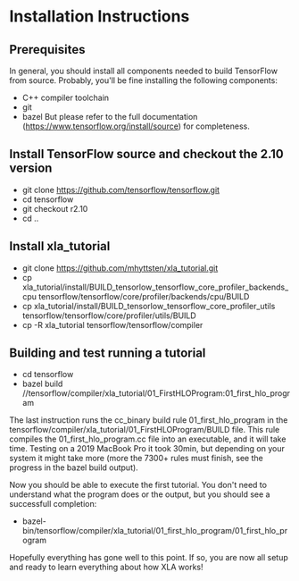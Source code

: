 # Installation Instructions

## Prerequisites
In general, you should install all components needed to build TensorFlow from source. Probably, you'll be fine installing the following components:
- C++ compiler toolchain
- git
- bazel
But please refer to the full documentation (https://www.tensorflow.org/install/source) for completeness.

## Install TensorFlow source and checkout the 2.10 version
- git clone https://github.com/tensorflow/tensorflow.git
- cd tensorflow
- git checkout r2.10
- cd ..

## Install xla_tutorial
- git clone https://github.com/mhyttsten/xla_tutorial.git
- cp xla_tutorial/install/BUILD_tensorlow_tensorflow_core_profiler_backends_cpu tensorflow/tensorflow/core/profiler/backends/cpu/BUILD
- cp xla_tutorial/install/BUILD_tensorlow_tensorflow_core_profiler_utils tensorflow/tensorflow/core/profiler/utils/BUILD
- cp -R xla_tutorial tensorflow/tensorflow/compiler

## Building and test running a tutorial
- cd tensorflow
- bazel build //tensorflow/compiler/xla_tutorial/01_FirstHLOProgram:01_first_hlo_program

The last instruction runs the cc_binary build rule 01_first_hlo_program in the tensorflow/compiler/xla_tutorial/01_FirstHLOProgram/BUILD file. This rule compiles the 01_first_hlo_program.cc file into an executable, and it will take time. Testing on a 2019 MacBook Pro it took 30min, but depending on your system it might take more (more the 7300+ rules must finish, see the progress in the bazel build output).

Now you should be able to execute the first tutorial. You don't need to understand what the program does or the output, but you should see a successfull completion:
- bazel-bin/tensorflow/compiler/xla_tutorial/01_first_hlo_program/01_first_hlo_program

Hopefully everything has gone well to this point.
If so, you are now all setup and ready to learn everything about how XLA works!
